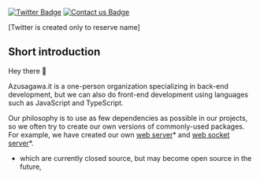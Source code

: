 [![Twitter Badge](https://img.shields.io/badge/Twitter-Profile-informational?style=flat&logo=twitter&logoColor=white&color=1CA2F1)](https://twitter.com/azusagawa_it)
[![Contact us Badge](https://img.shields.io/static/v1?label=&message=Contact%20us&color=blue&style=flat&logo=powervirtualagents&logoColor=white)](mailto:contact@azusagawa.it)

[Twitter is created only to reserve name]

## Short introduction
Hey there :wave:

Azusagawa.it is a one-person organization specializing in back-end development, but we can also do front-end development using languages such as JavaScript and TypeScript.

Our philosophy is to use as few dependencies as possible in our projects, so we often try to create our own versions of commonly-used packages. For example, we have created our own [web server](https://github.com/Azusagawa-it/core-ts/tree/main/core_modules/azusagawa%40web-server)* and [web socket server](https://github.com/Azusagawa-it/core-ts/tree/main/core_modules/azusagawa%40websocket)*.
* which are currently closed source, but may become open source in the future,
